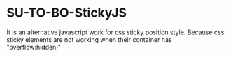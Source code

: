 # SU-TO-BO-StickyJS
İt is an alternative javascript work for css sticky position style. Because css sticky elements are not working when their container has "overflow:hidden;" 
